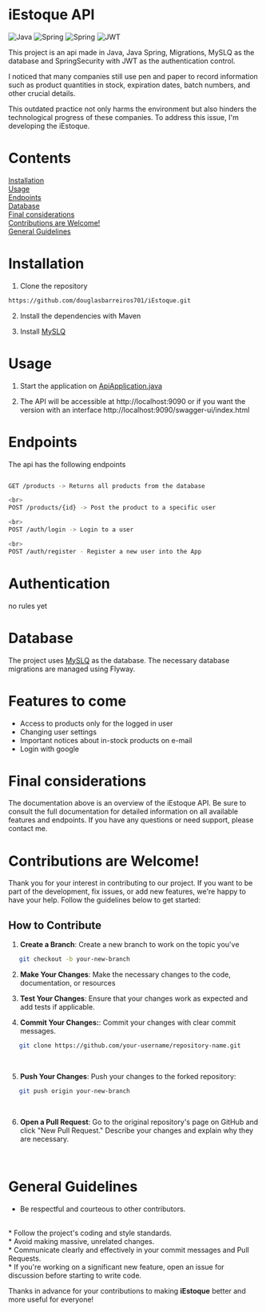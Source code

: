# iEstoque API

![Java](https://img.shields.io/badge/Java-ED8B00?style=for-the-badge&logo=openjdk&logoColor=white)
![Spring](https://img.shields.io/badge/Spring-6DB33F?style=for-the-badge&logo=spring&logoColor=white)
![Spring](https://img.shields.io/badge/MySQL-00000F?style=for-the-badge&logo=mysql&logoColor=white)
![JWT](https://img.shields.io/badge/JWT-black?style=for-the-badge&logo=JSON%20web%20tokens)


This project is an api made in Java, Java Spring, Migrations, MySLQ as the database and SpringSecurity with JWT as the authentication control.

I noticed that many companies still use pen and paper to record information such as product quantities in stock, expiration dates, batch numbers, and other crucial details.

 This outdated practice not only harms the environment but also hinders the technological progress of these companies. To address this issue, I'm developing the iEstoque. 

# Contents
[Installation](#installation) <br>
[Usage](#usage)<br>
[Endpoints](#endpoints)<br>
[Database](#database)<br>
[Final considerations](#final-considerations)<br>
[Contributions are Welcome!](#contributions-are-welcome)<br>
[General Guidelines](#general-guidelines)

# Installation 
1. Clone the repository
 ```bash
https://github.com/douglasbarreiros701/iEstoque.git
 ```


2. Install the dependencies with Maven<br>

3. Install [MySLQ](https://dev.mysql.com/doc/mysql-getting-started/en/)

# Usage
1. Start the application on [ApiApplication.java](https://github.com/douglasbarreiros701/iEstoque/blob/master/src/main/java/com/iestoque/api/ApiApplication.java)

2. The API will be accessible at http://localhost:9090 or if you want the version with an interface http://localhost:9090/swagger-ui/index.html


# Endpoints
The api has the following endpoints
```bash

GET /products -> Returns all products from the database

<br>
POST /products/{id} -> Post the product to a specific user

<br>
POST /auth/login -> Login to a user

<br>
POST /auth/register - Register a new user into the App

```

# Authentication
no rules yet

# Database
The project uses [MySLQ](https://dev.mysql.com/doc/mysql-getting-started/en/) as the database. The necessary database migrations are managed using Flyway.

# Features to come
* Access to products only for the logged in user
* Changing user settings
* Important notices about in-stock products on e-mail
* Login with google

# Final considerations
The documentation above is an overview of the iEstoque API. Be sure to consult the full documentation for detailed information on all available features and endpoints. If you have any questions or need support, please contact me.

# Contributions are Welcome!
Thank you for your interest in contributing to our project. If you want to be part of the development, fix issues, or add new features, we're happy to have your help. Follow the guidelines below to get started:



## How to Contribute

1. **Create a Branch**: Create a new branch to work on the topic you've

```bash
   git checkout -b your-new-branch
   ```
    

2. **Make Your Changes**: Make the necessary changes to the code, documentation, or resources

3. **Test Your Changes**: Ensure that your changes work as expected and add tests if applicable.

4. **Commit Your Changes:**: Commit your changes with clear commit messages.
```bash
   git clone https://github.com/your-username/repository-name.git
   ```
   <br>

5. **Push Your Changes**: Push your changes to the forked repository:
```bash
   git push origin your-new-branch
   ```
   <br>

6. **Open a Pull Request**: Go to the original repository's page on GitHub and click "New Pull Request." Describe your changes and explain why they are necessary.
<br>

# General Guidelines
* Be respectful and courteous to other contributors.
<br>
* Follow the project's coding and style standards.
<br>
* Avoid making massive, unrelated changes.
<br>
* Communicate clearly and effectively in your commit messages and Pull Requests.
<br>
* If you're working on a significant new feature, open an issue for discussion before starting to write code.

Thanks in advance for your contributions to making **iEstoque** better and more useful for everyone!

